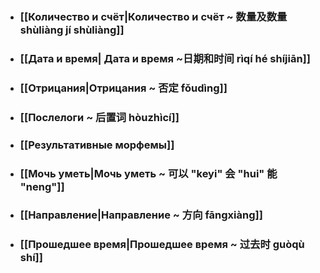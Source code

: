 - ### [[Количество и счёт|Количество и счёт ~ 数量及数量 shùliàng jí shùliàng]]
- ### [[Дата и время| Дата и время ~日期和时间 rìqí hé shíjiān]]
- ### [[Отрицания|Отрицания ~ 否定 fǒudìng]]
- ### [[Послелоги ~ 后置词 hòuzhìcí]]
- ### [[Результативные морфемы]]
- ### [[Мочь уметь|Мочь уметь ~ 可以 "keyi" 会 "hui"  能 "neng"]]
- ### [[Направление|Направление ~ 方向 fāngxiàng]]
- ### [[Прошедшее время|Прошедшее время ~ 过去时 guòqù shí]]